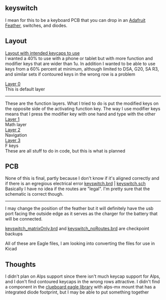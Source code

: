 keyswitch  
---
I mean for this to be a keyboard PCB that you can drop in an [Adafruit Feather](https://www.adafruit.com/product/2829), switches, and diodes.

Layout  
---
[Layout with intended keycaps to use](http://www.keyboard-layout-editor.com/#/gists/e4e8a6f66c2c640a77dbacd3e51fc3d9)  
I wanted a 40% to use with a phone or tablet but with more function and modifier keys that are wider than 1u. In addition I wanted to be able to use keys from a 60% percent at minimum, although limited to DSA, G20, SA R3, and similar sets if contoured keys in the wrong row is a problem  

[Layer 0](http://www.keyboard-layout-editor.com/#/gists/cc1070f71789ace71d15d57b2ea0d759)  
This is default layer  

---
These are the function layers. What I tried to do is put the modified keys on the opposite side of the activating function key. The way I use modifier keys means that I press the modifier key with one hand and type with the other  
[Layer 1](http://www.keyboard-layout-editor.com/#/gists/59b77285f404e8a5413cfdc76923d688)  
Math layer  
[Layer 2](http://www.keyboard-layout-editor.com/#/gists/df4af78e93a107d80d330e3a977cecf1)  
Navigation  
[Layer 3](http://www.keyboard-layout-editor.com/#/gists/67db6d858fd3169d8e3274208c5a3cfd)  
F keys  
These are all stuff to do in code, but this is what is planned

PCB  
---    

None of this is final, partly because I don't know if it's aligned correctly and if there is an egregious electrical error
[keyswitch.brd](https://github.com/karakot/keyswitch/blob/master/keyswitch.pdf)  |  [keyswitch.sch](https://github.com/karakot/keyswitch/blob/master/keyswitchsch.pdf)    
Basically I have no idea if the routes are "legal". I'm pretty sure that the schematic is correct though.  

---  

I may change the position of the feather but it will definitely have the usb port facing the outside edge as it serves as the charger for the battery that will be connected.  

[keyswitch_matrixOnly.brd](https://github.com/karakot/keyswitch/blob/master/keyswitch_matrixOnly.pdf) and [keyswitch_noRoutes.brd](https://github.com/karakot/keyswitch/blob/master/keyswitch_noRoutes.pdf) are checkpoint backups  
  
All of these are Eagle files, I am looking into converting the files for use in Kicad

Thoughts  
---  

I didn't plan on Alps support since there isn't much keycap support for Alps, and I don't find contoured keycaps in the wrong rows attractive. I didn't find a component in the [clueboard eagle library](https://github.com/skullydazed/clueboard_eagle) with alps-mx mount that has a integrated diode footprint, but I may be able to put something together
